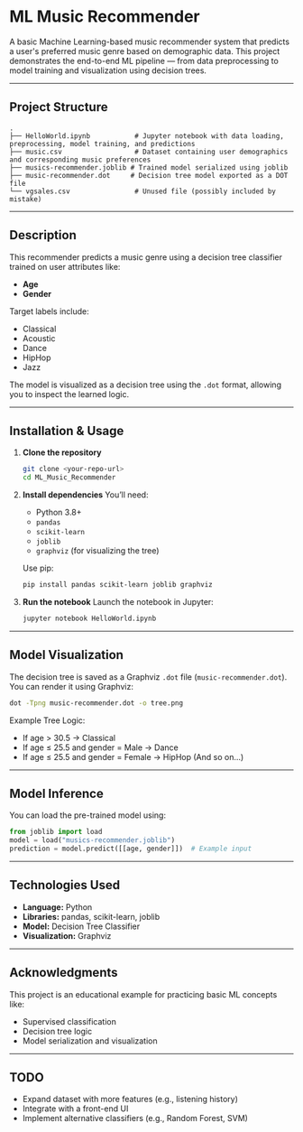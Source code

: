 # ML Music Recommender

A basic Machine Learning-based music recommender system that predicts a user's preferred music genre based on demographic data. This project demonstrates the end-to-end ML pipeline — from data preprocessing to model training and visualization using decision trees.

---

## Project Structure

```
.
├── HelloWorld.ipynb           # Jupyter notebook with data loading, preprocessing, model training, and predictions
├── music.csv                  # Dataset containing user demographics and corresponding music preferences
├── musics-recommender.joblib # Trained model serialized using joblib
├── music-recommender.dot     # Decision tree model exported as a DOT file
└── vgsales.csv                # Unused file (possibly included by mistake)
```

---

## Description

This recommender predicts a music genre using a decision tree classifier trained on user attributes like:
- **Age**
- **Gender**

Target labels include:
- Classical
- Acoustic
- Dance
- HipHop
- Jazz

The model is visualized as a decision tree using the `.dot` format, allowing you to inspect the learned logic.

---

## Installation & Usage

1. **Clone the repository**
   ```bash
   git clone <your-repo-url>
   cd ML_Music_Recommender
   ```

2. **Install dependencies**
   You’ll need:
   - Python 3.8+
   - `pandas`
   - `scikit-learn`
   - `joblib`
   - `graphviz` (for visualizing the tree)

   Use pip:
   ```bash
   pip install pandas scikit-learn joblib graphviz
   ```

3. **Run the notebook**
   Launch the notebook in Jupyter:
   ```bash
   jupyter notebook HelloWorld.ipynb
   ```

---

## Model Visualization

The decision tree is saved as a Graphviz `.dot` file (`music-recommender.dot`). You can render it using Graphviz:

```bash
dot -Tpng music-recommender.dot -o tree.png
```

Example Tree Logic:
- If age > 30.5 → Classical
- If age ≤ 25.5 and gender = Male → Dance
- If age ≤ 25.5 and gender = Female → HipHop
(And so on...)

---

## Model Inference

You can load the pre-trained model using:

```python
from joblib import load
model = load("musics-recommender.joblib")
prediction = model.predict([[age, gender]])  # Example input
```

---

## Technologies Used

- **Language:** Python
- **Libraries:** pandas, scikit-learn, joblib
- **Model:** Decision Tree Classifier
- **Visualization:** Graphviz

---

## Acknowledgments

This project is an educational example for practicing basic ML concepts like:
- Supervised classification
- Decision tree logic
- Model serialization and visualization

---

## TODO

- Expand dataset with more features (e.g., listening history)
- Integrate with a front-end UI
- Implement alternative classifiers (e.g., Random Forest, SVM)
